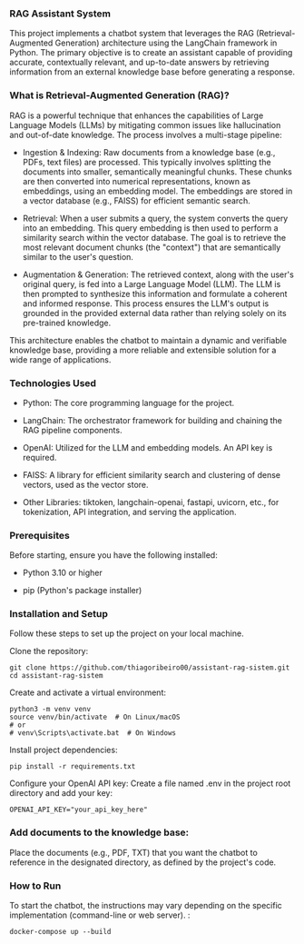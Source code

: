 ### RAG Assistant System
This project implements a chatbot system that leverages the RAG (Retrieval-Augmented Generation) architecture using the LangChain framework in Python. The primary objective is to create an assistant capable of providing accurate, contextually relevant, and up-to-date answers by retrieving information from an external knowledge base before generating a response.

### What is Retrieval-Augmented Generation (RAG)?
RAG is a powerful technique that enhances the capabilities of Large Language Models (LLMs) by mitigating common issues like hallucination and out-of-date knowledge. The process involves a multi-stage pipeline:

- Ingestion & Indexing: Raw documents from a knowledge base (e.g., PDFs, text files) are processed. This typically involves splitting the documents into smaller, semantically meaningful chunks. These chunks are then converted into numerical representations, known as embeddings, using an embedding model. The embeddings are stored in a vector database (e.g., FAISS) for efficient semantic search.

- Retrieval: When a user submits a query, the system converts the query into an embedding. This query embedding is then used to perform a similarity search within the vector database. The goal is to retrieve the most relevant document chunks (the "context") that are semantically similar to the user's question.

- Augmentation & Generation: The retrieved context, along with the user's original query, is fed into a Large Language Model (LLM). The LLM is then prompted to synthesize this information and formulate a coherent and informed response. This process ensures the LLM's output is grounded in the provided external data rather than relying solely on its pre-trained knowledge.

This architecture enables the chatbot to maintain a dynamic and verifiable knowledge base, providing a more reliable and extensible solution for a wide range of applications.

### Technologies Used
- Python: The core programming language for the project.

- LangChain: The orchestrator framework for building and chaining the RAG pipeline components.

- OpenAI: Utilized for the LLM and embedding models. An API key is required.

- FAISS: A library for efficient similarity search and clustering of dense vectors, used as the vector store.

- Other Libraries: tiktoken, langchain-openai, fastapi, uvicorn, etc., for tokenization, API integration, and serving the application.

### Prerequisites
Before starting, ensure you have the following installed:

- Python 3.10 or higher

- pip (Python's package installer)

### Installation and Setup
Follow these steps to set up the project on your local machine.

Clone the repository:
```
git clone https://github.com/thiagoribeiro00/assistant-rag-sistem.git
cd assistant-rag-sistem
```

Create and activate a virtual environment:
```
python3 -m venv venv
source venv/bin/activate  # On Linux/macOS
# or
# venv\Scripts\activate.bat  # On Windows
```

Install project dependencies:
```
pip install -r requirements.txt
```
Configure your OpenAI API key:
Create a file named .env in the project root directory and add your key:

```
OPENAI_API_KEY="your_api_key_here"
```

### Add documents to the knowledge base:
Place the documents (e.g., PDF, TXT) that you want the chatbot to reference in the designated directory, as defined by the project's code.

### How to Run
To start the chatbot, the instructions may vary depending on the specific implementation (command-line or web server).
:

```
docker-compose up --build
```